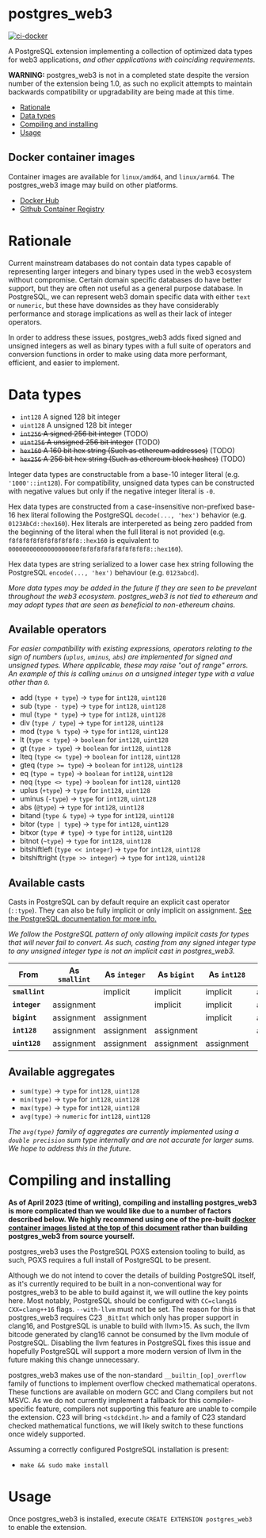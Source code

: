 # postgres_web3

[![ci-docker](https://github.com/Yen/postgres_web3/actions/workflows/ci-docker.yml/badge.svg)](https://github.com/Yen/postgres_web3/actions/workflows/ci-docker.yml)

A PostgreSQL extension implementing a collection of optimized data types for web3 applications, _and other applications with coinciding requirements_.

**WARNING:** postgres_web3 is not in a completed state despite the version number of the extension being 1.0, as such no explicit attempts to maintain backwards compatibility or upgradability are being made at this time.

- [Rationale](#rationale)
- [Data types](#data-types)
- [Compiling and installing](#compiling-and-installing)
- [Usage](#usage)

## Docker container images

Container images are available for `linux/amd64`, and `linux/arm64`. The postgres_web3 image may build on other platforms.

- [Docker Hub](https://hub.docker.com/r/georgebott/postgres_web3)
- [Github Container Registry](https://ghcr.io/yen/postgres_web3)

# Rationale

Current mainstream databases do not contain data types capable of representing larger integers and binary types used in the web3 ecosystem without compromise. Certain domain specific databases do have better support, but they are often not useful as a general purpose database. In PostgreSQL, we can represent web3 domain specific data with either `text` or `numeric`, but these have downsides as they have considerably performance and storage implications as well as their lack of integer operators.

In order to address these issues, postgres_web3 adds fixed signed and unsigned integers as well as binary types with a full suite of operators and conversion functions in order to make using data more performant, efficient, and easier to implement.

# Data types

- `int128` A signed 128 bit integer
- `uint128` A unsigned 128 bit integer
- ~~`int256` A signed 256 bit integer~~ (TODO)
- ~~`uint256` A unsigned 256 bit integer~~ (TODO)
- ~~`hex160` A 160 bit hex string (Such as ethereum addresses)~~ (TODO)
- ~~`hex256` A 256 bit hex string (Such as ethereum block hashes)~~ (TODO)

Integer data types are constructable from a base-10 integer literal (e.g. `'1000'::int128`). For compatibility, unsigned data types can be constructed with negative values but only if the negative integer literal is `-0`.

Hex data types are constructed from a case-insensitive non-prefixed base-16 hex literal following the PostgreSQL `decode(..., 'hex')` behavior (e.g. `0123AbCd::hex160`). Hex literals are interpereted as being zero padded from the beginning of the literal when the full literal is not provided (e.g. `f8f8f8f8f8f8f8f8f8f8::hex160` is equivalent to `00000000000000000000f8f8f8f8f8f8f8f8f8f8::hex160`).

Hex data types are string serialized to a lower case hex string following the PostgreSQL `encode(..., 'hex')` behaviour (e.g. `0123abcd`).

_More data types may be added in the future if they are seen to be prevelant throughout the web3 ecosystem. postgres_web3 is not tied to ethereum and may adopt types that are seen as beneficial to non-ethereum chains._

## Available operators

_For easier compatibility with existing expressions, operators relating to the sign of numbers (`uplus`, `uminus`, `abs`) are implemented for signed and unsigned types. Where applicable, these may raise "out of range" errors. An example of this is calling `uminus` on a unsigned integer type with a value other than `0`._

- add (`type + type`) -> `type` for `int128`, `uint128`
- sub (`type - type`) -> `type` for `int128`, `uint128`
- mul (`type * type`) -> `type` for `int128`, `uint128`
- div (`type / type`) -> `type` for `int128`, `uint128`
- mod (`type % type`) -> `type` for `int128`, `uint128`
- lt (`type < type`) -> `boolean` for `int128`, `uint128`
- gt (`type > type`) -> `boolean` for `int128`, `uint128`
- lteq (`type <= type`) -> `boolean` for `int128`, `uint128`
- gteq (`type >= type`) -> `boolean` for `int128`, `uint128`
- eq (`type = type`) -> `boolean` for `int128`, `uint128`
- neq (`type <> type`) -> `boolean` for `int128`, `uint128`
- uplus (`+type`) -> `type` for `int128`, `uint128`
- uminus (`-type`) -> `type` for `int128`, `uint128`
- abs (`@type`) -> `type` for `int128`, `uint128`
- bitand (`type & type`) -> `type` for `int128`, `uint128`
- bitor (`type | type`) -> `type` for `int128`, `uint128`
- bitxor (`type # type`) -> `type` for `int128`, `uint128`
- bitnot (`~type`) -> `type` for `int128`, `uint128`
- bitshiftleft (`type << integer`) -> `type` for `int128`, `uint128`
- bitshiftright (`type >> integer`) -> `type` for `int128`, `uint128`

## Available casts

Casts in PostgreSQL can by default require an explicit cast operator (`::type`). They can also be fully implicit or only implicit on assignment. [See the PostgreSQL documentation for more info.](https://www.postgresql.org/docs/15/sql-createcast.html)

_We follow the PostgreSQL pattern of only allowing implicit casts for types that will never fail to convert. As such, casting from any signed integer type to any unsigned integer type is not an implicit cast in postgres_web3._

|From          |As `smallint`|As `integer`|As `bigint`|As `int128`|As `uint128`|
|---           |---          |---         |---        |---        |---         |
|**`smallint`**|             |implicit    |implicit   |implicit   |assignment  |
|**`integer`** |assignment   |            |implicit   |implicit   |assignment  |
|**`bigint`**  |assignment   |assignment  |           |implicit   |assignment  |
|**`int128`**  |assignment   |assignment  |assignment |           |assignment  |
|**`uint128`** |assignment   |assignment  |assignment |assignment |            |

## Available aggregates

- `sum(type)` -> `type` for `int128`, `uint128`
- `min(type)` -> `type` for `int128`, `uint128`
- `max(type)` -> `type` for `int128`, `uint128`
- `avg(type)` -> `numeric` for `int128`, `uint128`

_The `avg(type)` family of aggregates are currently implemented using a `double precision` sum type internally and are not accurate for larger sums. We hope to address this in the future._

# Compiling and installing

**As of April 2023 (time of writing), compiling and installing postgres_web3 is more complicated than we would like due to a number of factors described below. We highly recommend using one of the pre-built [docker container images listed at the top of this document](#docker-container-images) rather than building postgres_web3 from source yourself.**

postgres_web3 uses the PostgreSQL PGXS extension tooling to build, as such, PGXS requires a full install of PostgreSQL to be present.

Although we do not intend to cover the details of building PostgreSQL itself, as it's currently required to be built in a non-conventional way for postgres_web3 to be able to build against it, we will outline the key points here. Most notably, PostgreSQL should be configured with `CC=clang16` `CXX=clang++16` flags. `--with-llvm` must not be set. The reason for this is that postgres_web3 requires C23 `_BitInt` which only has proper support in clang16, and PostgreSQL is unable to build with llvm>15. As such, the llvm bitcode generated by clang16 cannot be consumed by the llvm module of PostgreSQL. Disabling the llvm features in PostgreSQL fixes this issue and hopefully PostgreSQL will support a more modern version of llvm in the future making this change unnecessary.

postgres_web3 makes use of the non-standard `__builtin_[op]_overflow` family of functions to implement overflow checked mathematical operatons. These functions are available on modern GCC and Clang compilers but not MSVC. As we do not currently implement a fallback for this compiler-specific feature, compilers not supporting this feature are unable to compile the extension. C23 will bring `<stdckdint.h>` and a family of C23 standard checked mathematical functions, we will likely switch to these functions once widely supported.

Assuming a correctly configured PostgreSQL installation is present:

- `make && sudo make install`

# Usage

Once postgres_web3 is installed, execute `CREATE EXTENSION postgres_web3` to enable the extension.
